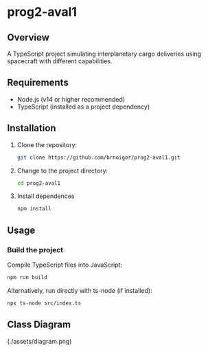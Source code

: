 # prog2-aval1

## Overview
A TypeScript project simulating interplanetary cargo deliveries using spacecraft with different capabilities.

## Requirements
- Node.js (v14 or higher recommended)
- TypeScript (installed as a project dependency)

## Installation

1. Clone the repository:
   ```bash
   git clone https://github.com/brnoigor/prog2-aval1.git

2. Change to the project directory:
   ```bash
   cd prog2-aval1

3. Install dependences
   ```bash
   npm install

## Usage

### Build the project
Compile TypeScript files into JavaScript:
```bash
npm run build
```
Alternatively, run directly with ts-node (if installed):
```bash
npx ts-node src/index.ts
```
## Class Diagram
(./assets/diagram.png)

